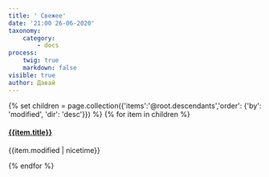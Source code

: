 ```yaml
---
title: ' Свежее'
date: '21:00 26-06-2020'
taxonomy:
    category:
        - docs
process:
    twig: true
    markdown: false
visible: true
author: Давай
---
```


{% set children = page.collection({'items':'@root.descendants','order': {'by': 'modified', 'dir': 'desc'}}) %}
{% for item in children %}
<div class="card my-2"> 
	<div class="card-content">
<h4 class="title"><a href="{{item.url}}">{{item.title}}</a> </h4> 
        <p class="subtitle is-size-7">{{item.modified | nicetime}}</p>
    </div>
</div>
{% endfor %}
